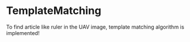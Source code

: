# TemplateMatching

To find article like ruler in the UAV image, template matching algorithm is implemented! 
